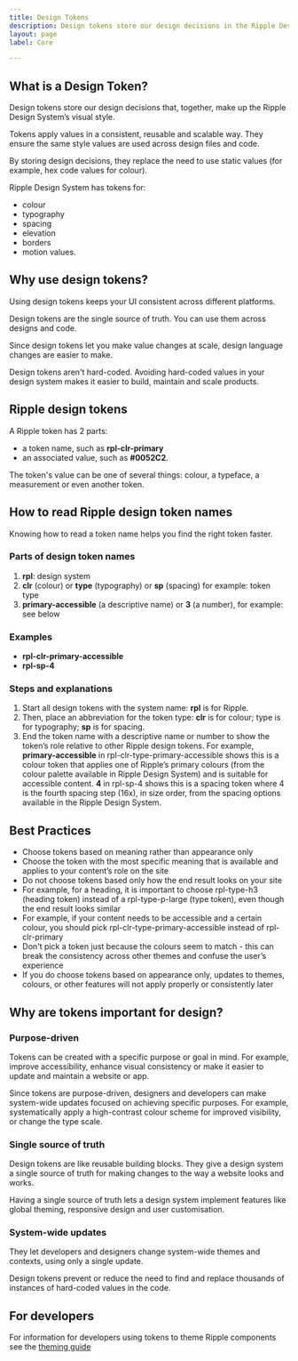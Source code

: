 ```yaml
---
title: Design Tokens
description: Design tokens store our design decisions in the Ripple Design System. They are the single source of truth.
layout: page
label: Core

---
```


## What is a Design Token?

Design tokens store our design decisions that, together, make up the Ripple Design System’s visual style.

Tokens apply values in a consistent, reusable and scalable way. They ensure the same style values are used across design files and code.

By storing design decisions, they replace the need to use static values (for example, hex code values for colour).

Ripple Design System has tokens for:

- colour
- typography
- spacing
- elevation
- borders
- motion values.

## Why use design tokens?

Using design tokens keeps your UI consistent across different platforms.

Design tokens are the single source of truth. You can use them across designs and code. 

Since design tokens let you make value changes at scale, design language changes are easier to make.

Design tokens aren't hard-coded. Avoiding hard-coded values in your design system makes it easier to build, maintain and scale products.

## Ripple design tokens

A Ripple token has 2 parts:

- a token name, such as **rpl-clr-primary**
- an associated value, such as **#0052C2**.

The token's value can be one of several things: colour, a typeface, a measurement or even another token. 

## How to read Ripple design token names

Knowing how to read a token name helps you find the right token faster.

### Parts of design token names

1. **rpl**: design system
2. **clr** (colour) or **type** (typography) or **sp** (spacing) for example: token type
3. **primary-accessible** (a descriptive name) or **3** (a number), for example: see below

### Examples

- **rpl-clr-primary-accessible**
- **rpl-sp-4**

### Steps and explanations

1. Start all design tokens with the system name: **rpl** is for Ripple.
2. Then, place an abbreviation for the token type: **clr** is for colour; type is for typography; **sp** is for spacing.
3. End the token name with a descriptive name or number to show the token’s role relative to other Ripple design tokens. For example, **primary-accessible** in rpl-clr-type-primary-accessible shows this is a colour token that applies one of Ripple’s primary colours (from the colour palette available in Ripple Design System) and is suitable for accessible content. **4** in rpl-sp-4 shows this is a spacing token where 4 is the fourth spacing step (16x), in size order, from the spacing options available in the Ripple Design System.

## Best Practices

- Choose tokens based on meaning rather than appearance only
- Choose the token with the most specific meaning that is available and applies to your content’s role on the site
- Do not choose tokens based only how the end result looks on your site
- For example, for a heading, it is important to choose rpl-type-h3 (heading token) instead of a rpl-type-p-large (type token), even though the end result looks similar
- For example, if your content needs to be accessible and a certain colour, you should pick rpl-clr-type-primary-accessible instead of rpl-clr-primary
- Don't pick a token just because the colours seem to match - this can break the consistency across other themes and confuse the user’s experience
- If you do choose tokens based on appearance only, updates to themes, colours, or other features will not apply properly or consistently later

## Why are tokens important for design?

### Purpose-driven

Tokens can be created with a specific purpose or goal in mind. For example, improve accessibility, enhance visual consistency or make it easier to update and maintain a website or app.

Since tokens are purpose-driven, designers and developers can make system-wide updates focused on achieving specific purposes. For example, systematically apply a high-contrast colour scheme for improved visibility, or change the type scale.

### Single source of truth

Design tokens are like reusable building blocks. They give a design system a single source of truth for making changes to the way a website looks and works.

Having a single source of truth lets a design system implement features like global theming, responsive design and user customisation.

### System-wide updates

They let developers and designers change system-wide themes and contexts, using only a single update.

Design tokens prevent or reduce the need to find and replace thousands of instances of hard-coded values in the code.

## For developers

For information for developers using tokens to theme Ripple components see the [theming guide](../3.develop/2.theming.md)
